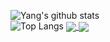 ![Yang's github stats](https://github-readme-stats.vercel.app/api?username=yang1955316899&theme=cobalt)  
![Top Langs](https://github-readme-stats.vercel.app/api/top-langs/?username=yang1955316899&layout=compact)
<a href="https://github.com/anuraghazra/github-readme-stats">
  <img align="center" src="https://github-readme-stats.vercel.app/api/pin/?username=anuraghazra&repo=github-readme-stats" />
</a>
<a href="https://github.com/anuraghazra/convoychat">
  <img align="center" src="https://github-readme-stats.vercel.app/api/pin/?username=anuraghazra&repo=convoychat" />
</a>
